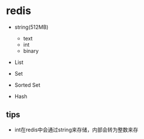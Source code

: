 # redis

+ string(512MB)
    + text
    + int
    + binary

+ List
+ Set
+ Sorted Set
+ Hash


## tips
+ int在redis中会通过string来存储，内部会转为整数来存